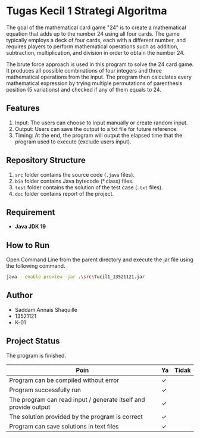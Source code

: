 # Tugas Kecil 1 Strategi Algoritma

The goal of the mathematical card game "24" is to create a mathematical equation that adds up to the number 24 using all four cards. The game typically employs a deck of four cards, each with a different number, and requires players to perform mathematical operations such as addition, subtraction, multiplication, and division in order to obtain the number 24. 

The brute force approach is used in this program to solve the 24 card game. It produces all possible combinations of four integers and three mathematical operations from the input. The program then calculates every mathematical expression by trying multiple permutations of parenthesis position (5 variations) and checked if any of them equals to 24.

## Features

1. Input: The users can choose to input manually or create random input.
2. Output: Users can save the output to a txt file for future reference.
3. Timing: At the end, the program will output the elapsed time that the program used to execute (exclude users input).


## Repository Structure
1. `src` folder contains the source code (`.java` files).
2. `bin` folder contains Java bytecode (*.class) files.
3. `test` folder contains the solution of the test case (`.txt` files).
4. `doc` folder contains report of the project.

## Requirement
- **Java JDK 19**
## How to Run
Open Command Line from the parent directory and execute the jar file using the following command.

```sh
java --enable-preview -jar .\src\Tucil1_13521121.jar
```
## Author
- Saddam Annais Shaquille 
- 13521121
- K-01


## Project Status
The program is finished.

| Poin  | Ya | Tidak |
|---|---|---|
| Program can be compiled without error | ✓ |   |
| Program successfully run | ✓ |   |
| The program can read input / generate itself and provide output | ✓ |   |
| The solution provided by the program is correct | ✓ |  |
| Program can save solutions in text files| ✓ |  |